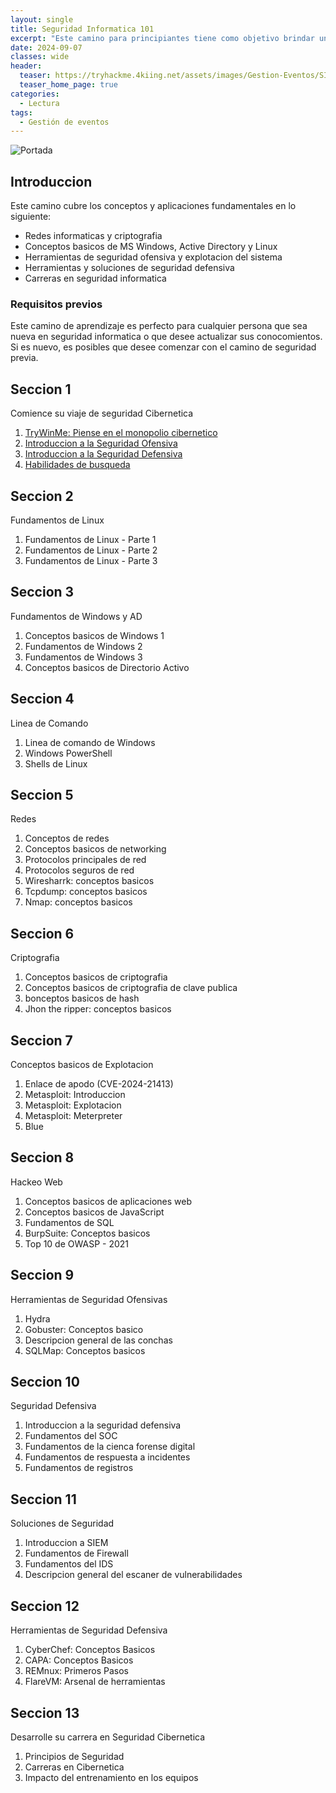 ```yaml
---
layout: single
title: Seguridad Informatica 101
excerpt: "Este camino para principiantes tiene como objetivo brindar una introduccion solida a las diferentes areas de la seguridad informatica."
date: 2024-09-07
classes: wide
header:
  teaser: https://tryhackme.4kiing.net/assets/images/Gestion-Eventos/SIEM.webp
  teaser_home_page: true
categories:
  - Lectura
tags:
  - Gestión de eventos
---
```


![Portada](https://tryhackme.4kiing.net/assets/images/Gestion-Eventos/Portada.jpg)

## Introduccion
Este camino cubre los conceptos y aplicaciones fundamentales en lo siguiente:

- Redes informaticas y criptografia
- Conceptos basicos de MS Windows, Active Directory y Linux
- Herramientas de seguridad ofensiva y explotacion del sistema
- Herramientas y soluciones de seguridad defensiva
- Carreras en seguridad informatica

### Requisitos previos
Este camino de aprendizaje es perfecto para cualquier persona que sea nueva en seguridad informatica o que desee actualizar sus conocomientos. Si es nuevo, es posibles que desee comenzar con el camino de seguridad previa.

## Seccion 1
Comience su viaje de seguridad Cibernetica
1. [TryWinMe: Piense en el monopolio cibernetico]()
2. [Introduccion a la Seguridad Ofensiva]()
3. [Introduccion a la Seguridad Defensiva]()
4. [Habilidades de busqueda]()

## Seccion 2
Fundamentos de Linux
1. Fundamentos de Linux - Parte 1
2. Fundamentos de Linux - Parte 2
3. Fundamentos de Linux - Parte 3

## Seccion 3
Fundamentos de Windows y AD
1. Conceptos basicos de Windows 1
2. Fundamentos de Windows 2
3. Fundamentos de Windows 3
4. Conceptos basicos de Directorio Activo

## Seccion 4
Linea de Comando
1. Linea de comando de Windows
2. Windows PowerShell
3. Shells de Linux

## Seccion 5
Redes
1. Conceptos de redes
2. Conceptos basicos de networking
3. Protocolos principales de red
4. Protocolos seguros de red
5. Wiresharrk: conceptos basicos
6. Tcpdump: conceptos basicos
7. Nmap: conceptos basicos

## Seccion 6
Criptografia
1. Conceptos basicos de criptografia
2. Conceptos basicos de criptografia de clave publica
3. bonceptos basicos de hash
4. Jhon the ripper: conceptos basicos

## Seccion 7
Conceptos basicos de Explotacion
1. Enlace de apodo (CVE-2024-21413)
2. Metasploit: Introduccion
3. Metasploit: Explotacion
4. Metasploit: Meterpreter
5. Blue

## Seccion 8
Hackeo Web
1. Conceptos basicos de aplicaciones web
2. Conceptos basicos de JavaScript
3. Fundamentos de SQL
4. BurpSuite: Conceptos basicos
5. Top 10 de OWASP - 2021

## Seccion 9
Herramientas de Seguridad Ofensivas
1. Hydra
2. Gobuster: Conceptos basico
3. Descripcion general de las conchas
4. SQLMap: Conceptos basicos

## Seccion 10
Seguridad Defensiva
1. Introduccion a la seguridad defensiva
2. Fundamentos del SOC
3. Fundamentos de la cienca forense digital
4. Fundamentos de respuesta a incidentes
5. Fundamentos de registros

## Seccion 11
Soluciones de Seguridad
1. Introduccion a SIEM
2. Fundamentos de Firewall
3. Fundamentos del IDS
4. Descripcion general del escaner de vulnerabilidades

## Seccion 12
Herramientas de Seguridad Defensiva
1. CyberChef: Conceptos Basicos
2. CAPA: Conceptos Basicos
3. REMnux: Primeros Pasos
4. FlareVM: Arsenal de herramientas

## Seccion 13
Desarrolle su carrera en Seguridad Cibernetica
1. Principios de Seguridad
2. Carreras en Cibernetica
3. Impacto del entrenamiento en los equipos